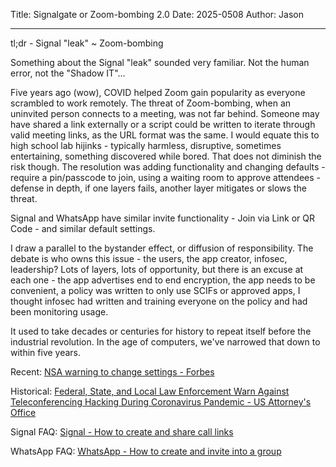 Title: Signalgate or Zoom-bombing 2.0
Date: 2025-0508
Author: Jason

-----
tl;dr - Signal "leak" ~ Zoom-bombing

Something about the Signal "leak" sounded very familiar. Not the human error, not the "Shadow IT"...

Five years ago (wow), COVID helped Zoom gain popularity as everyone scrambled to work remotely. The threat of Zoom-bombing, when an uninvited person connects to a meeting, was not far behind. Someone may have shared a link externally or a script could be written to iterate through valid meeting links, as the URL format was the same. I would equate this to high school lab hijinks - typically harmless, disruptive, sometimes entertaining, something discovered while bored. That does not diminish the risk though. The resolution was adding functionality and changing defaults - require a pin/passcode to join, using a waiting room to approve attendees - defense in depth, if one layers fails, another layer mitigates or slows the threat.

Signal and WhatsApp have similar invite functionality - Join via Link or QR Code - and similar default settings.

I draw a parallel to the bystander effect, or diffusion of responsibility. The debate is who owns this issue - the users, the app creator, infosec, leadership? Lots of layers, lots of opportunity, but there is an excuse at each one - the app advertises end to end encryption, the app needs to be convenient, a policy was written to only use SCIFs or approved apps, I thought infosec had written and training everyone on the policy and had been monitoring usage.

It used to take decades or centuries for history to repeat itself before the industrial revolution. In the age of computers, we've narrowed that down to within five years.

Recent:
[NSA warning to change settings - Forbes](https://www.forbes.com/sites/zakdoffman/2025/03/31/nsa-warns-iphone-android-users-change-message-settings/)

Historical:
[Federal, State, and Local Law Enforcement Warn Against Teleconferencing Hacking During Coronavirus Pandemic - US Attorney's Office](https://www.justice.gov/usao-edmi/pr/federal-state-and-local-law-enforcement-warn-against-teleconferencing-hacking-during)

Signal FAQ:
[Signal - How to create and share call links](https://support.signal.org/hc/en-us/articles/7860719423002-How-to-create-and-share-call-links)

WhatsApp FAQ:
[WhatsApp - How to create and invite into a group](https://faq.whatsapp.com/3242937609289432/?cms_platform=iphone&helpref=platform_switcher)
